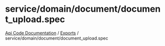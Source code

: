 # service/domain/document/document\_upload.spec
 
[Api Code Documentation](../README.md) / [Exports](../modules.md) / service/domain/document/document\_upload.spec

